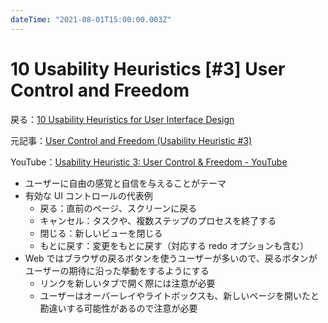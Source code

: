```yaml
---
dateTime: "2021-08-01T15:00:00.003Z"
---
```


# 10 Usability Heuristics [#3] User Control and Freedom

戻る：[10 Usability Heuristics for User Interface Design](./index.html)

元記事：[User Control and Freedom (Usability Heuristic #3)](https://www.nngroup.com/articles/user-control-and-freedom/)

YouTube：[Usability Heuristic 3: User Control & Freedom - YouTube](https://www.youtube.com/watch?v=MXuk-fdbr0A)

- ユーザーに自由の感覚と自信を与えることがテーマ
- 有効な UI コントロールの代表例
  - 戻る：直前のページ、スクリーンに戻る
  - キャンセル：タスクや、複数ステップのプロセスを終了する
  - 閉じる：新しいビューを閉じる
  - もとに戻す：変更をもとに戻す（対応する redo オプションも含む）
- Web ではブラウザの戻るボタンを使うユーザーが多いので、戻るボタンがユーザーの期待に沿った挙動をするようにする
  - リンクを新しいタブで開く際には注意が必要
  - ユーザーはオーバーレイやライトボックスも、新しいページを開いたと勘違いする可能性があるので注意が必要
